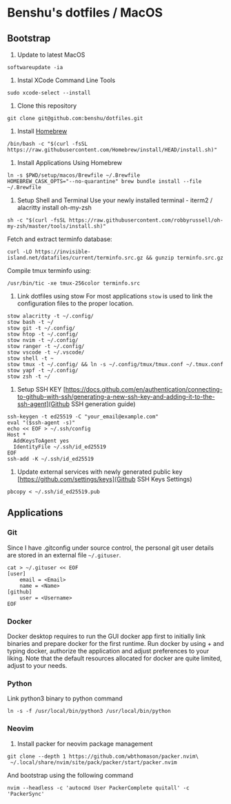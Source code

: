 # Benshu's dotfiles / MacOS

## Bootstrap
1. Update to latest MacOS
```
softwareupdate -ia
```

1. Instal XCode Command Line Tools
```
sudo xcode-select --install
```

1. Clone this repository
```
git clone git@github.com:benshu/dotfiles.git
```

1. Install [Homebrew](https://brew.sh)
```
/bin/bash -c "$(curl -fsSL https://raw.githubusercontent.com/Homebrew/install/HEAD/install.sh)"
```

1. Install Applications Using Homebrew
```
ln -s $PWD/setup/macos/Brewfile ~/.Brewfile
HOMEBREW_CASK_OPTS="--no-quarantine" brew bundle install --file ~/.Brewfile
```

1. Setup Shell and Terminal 
Use your newly installed terminal - iterm2 / alacritty
install oh-my-zsh
```
sh -c "$(curl -fsSL https://raw.githubusercontent.com/robbyrussell/oh-my-zsh/master/tools/install.sh)"
```

Fetch and extract terminfo database:
```
curl -LO https://invisible-island.net/datafiles/current/terminfo.src.gz && gunzip terminfo.src.gz
```
Compile tmux terminfo using:
```
/usr/bin/tic -xe tmux-256color terminfo.src
```

1. Link dotfiles using stow
For most applications `stow` is used to link the configuration files to the proper location.
```
stow alacritty -t ~/.config/
stow bash -t ~/
stow git -t ~/.config/
stow htop -t ~/.config/
stow nvim -t ~/.config/
stow ranger -t ~/.config/
stow vscode -t ~/.vscode/
stow shell -t ~
stow tmux -t ~/.config/ && ln -s ~/.config/tmux/tmux.conf ~/.tmux.conf
stow yapf -t ~/.config/
stow zsh -t ~/
```

1. Setup SSH KEY
[https://docs.github.com/en/authentication/connecting-to-github-with-ssh/generating-a-new-ssh-key-and-adding-it-to-the-ssh-agent](Github SSH generation guide)

```
ssh-keygen -t ed25519 -C "your_email@example.com"
eval "($ssh-agent -s)"
echo << EOF > ~/.ssh/config
Host *
  AddKeysToAgent yes
  IdentityFile ~/.ssh/id_ed25519
EOF
ssh-add -K ~/.ssh/id_ed25519
```
1. Update external services with newly generated public key [https://github.com/settings/keys](Github SSH Keys Settings)
```
pbcopy < ~/.ssh/id_ed25519.pub
```
## Applications
### Git
Since I have .gitconfig under source control, the personal git user details are stored in an external file `~/.gituser`.

```shell
cat > ~/.gituser << EOF
[user]
	email = <Email>
	name = <Name>
[github]
    user = <Username>
EOF
```

### Docker
Docker desktop requires to run the GUI docker app first to initially link binaries and prepare docker for the first runtime.
Run docker by using <CMD>+<space> and typing docker, authorize the application and adjust preferences to your liking.
Note that the default resources allocated for docker are quite limited, adjust to your needs.

### Python
Link python3 binary to python command
```
ln -s -f /usr/local/bin/python3 /usr/local/bin/python
```
### Neovim
1. Install packer for neovim package management
```
git clone --depth 1 https://github.com/wbthomason/packer.nvim\
 ~/.local/share/nvim/site/pack/packer/start/packer.nvim
```
And bootstrap using the following command
```
nvim --headless -c 'autocmd User PackerComplete quitall' -c 'PackerSync'
```
